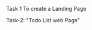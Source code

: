 Task 1 To create a Landing Page








































Task-2: "Todo List web Page"
